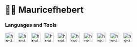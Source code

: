# 👨‍💻 Mauricefhebert

### Languages and Tools
<img align="left" alt="html" width="30px" style="padding-right: 10px;" src="https://cdn.jsdelivr.net/gh/devicons/devicon/icons/html5/html5-original.svg" />
<img align="left" alt="html" width="30px" style="padding-right: 10px;" src="https://cdn.jsdelivr.net/gh/devicons/devicon/icons/css3/css3-original.svg" />   
<img align="left" alt="html" width="30px" style="padding-right: 10px;" src="https://cdn.jsdelivr.net/gh/devicons/devicon/icons/javascript/javascript-original.svg" />
<img align="left" alt="html" width="30px" style="padding-right: 10px;" src="https://cdn.jsdelivr.net/gh/devicons/devicon/icons/java/java-original.svg" />
<img align="left" alt="html" width="30px" style="padding-right: 10px;" src="https://cdn.jsdelivr.net/gh/devicons/devicon/icons/spring/spring-original.svg" />
<img align="left" alt="html" width="30px" style="padding-right: 10px;" src="https://cdn.jsdelivr.net/gh/devicons/devicon/icons/csharp/csharp-original.svg" />
<img align="left" alt="html" width="30px" style="padding-right: 10px;" src="https://cdn.jsdelivr.net/gh/devicons/devicon/icons/dotnetcore/dotnetcore-original.svg" />
<img align="left" alt="html" width="30px" style="padding-right: 10px;" src="https://cdn.jsdelivr.net/gh/devicons/devicon/icons/php/php-original.svg" />
<img align="left" alt="html" width="30px" style="padding-right: 10px;" src="https://cdn.jsdelivr.net/gh/devicons/devicon/icons/laravel/laravel-plain.svg" />
<img align="left" alt="html" width="30px" style="padding-right: 10px;" src="https://cdn.jsdelivr.net/gh/devicons/devicon/icons/mysql/mysql-original-wordmark.svg" />       
          
<!--
**mauricefhebert/mauricefhebert** is a ✨ _special_ ✨ repository because its `README.md` (this file) appears on your GitHub profile.

Here are some ideas to get you started:

- 🔭 I’m currently working on ...
- 🌱 I’m currently learning ...
- 👯 I’m looking to collaborate on ...
- 🤔 I’m looking for help with ...
- 💬 Ask me about ...
- 📫 How to reach me: ...
- 😄 Pronouns: ...
- ⚡ Fun fact: ...
-->
